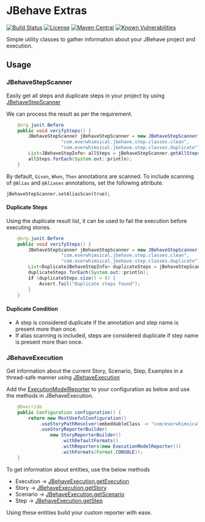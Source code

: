# JBehave Extras

[![Build Status](https://travis-ci.org/EverWhimsical/jbehave-extras.svg?branch=master)](https://travis-ci.org/EverWhimsical/jbehave-extras)
[![License](https://img.shields.io/badge/license-Apache%202-blue.svg)](https://raw.githubusercontent.com/EverWhimsical/jbehave-extras/master/LICENSE)
[![Maven Central](https://maven-badges.herokuapp.com/maven-central/com.everwhimsical/jbehave-extras/badge.svg)](https://maven-badges.herokuapp.com/maven-central/com.everwhimsical/jbehave-extras)
[![Known Vulnerabilities](https://snyk.io/test/github/EverWhimsical/jbehave-extras/badge.svg?targetFile=pom.xml)](https://snyk.io/test/github/EverWhimsical/jbehave-extras?targetFile=pom.xml)

Simple utility classes to gather information about your JBehave project and execution.

## Usage

### JBehaveStepScanner
Easily get all steps and duplicate steps in your project by using [JBehaveStepScanner](src/main/java/com/everwhimsical/jbehave/step/JBehaveStepScanner.java)

We can process the result as per the requirement.
```java
    @org.junit.Before
    public void verifySteps() {
        JBehaveStepScanner jBehaveStepScanner = new JBehaveStepScanner(
                    "com.everwhimsical.jbehave.step.classes.clean",
                    "com.everwhimsical.jbehave.step.classes.duplicate");
        List<JBehaveStepInfo> allSteps = jBehaveStepScanner.getAllSteps();
        allSteps.forEach(System.out::println);
    }
```

By default, `Given`, `When`, `Then` annotations are scanned. To include scanning of `@Alias` and `@Aliases` annotations, set the following attribute.
```
jBehaveStepScanner.setAliasScan(true);
```
#### Duplicate Steps

Using the duplicate result list, it can be used to fail the execution before executing stories.

```java
    @org.junit.Before
    public void verifySteps() {
        JBehaveStepScanner jBehaveStepScanner = new JBehaveStepScanner(
                    "com.everwhimsical.jbehave.step.classes.clean",
                    "com.everwhimsical.jbehave.step.classes.duplicate");
        List<DuplicateJBehaveStepInfo> duplicateSteps = jBehaveStepScanner.getDuplicateSteps();
        duplicateSteps.forEach(System.out::println);
        if (duplicateSteps.size() > 0) {
            Assert.fail("Duplicate steps found");
        }
    }
```
#### Duplicate Condition
* A step is considered duplicate if the annotation and step name is present more than once.
* If alias scanning is included, steps are considered duplicate if step name is present more than once.

### JBehaveExecution
Get information about the current Story, Scenario, Step, Examples in a thread-safe manner using [JBehaveExecution](src/main/java/com/everwhimsical/jbehave/execution/JBehaveExecution.java)

Add the [ExecutionModelReporter](src/main/java/com/everwhimsical/jbehave/execution/ExecutionModelReporter.java) to your configuration as below and use the methods in JBehaveExecution.
```java
    @Override
    public Configuration configuration() {
        return new MostUsefulConfiguration()
            .useStoryPathResolver(embeddableClass -> "com/everwhimsical/jbehave/Simple.story")
            .useStoryReporterBuilder(
                new StoryReporterBuilder()
                    .withDefaultFormats()
                    .withReporters(new ExecutionModelReporter())
                    .withFormats(Format.CONSOLE));
    }
```

To get information about entities, use the below methods


* Execution -> [JBehaveExecution.getExecution](src/main/java/com/everwhimsical/jbehave/execution/JBehaveExecution.java#L31)
* Story -> [JBehaveExecution.getStory](src/main/java/com/everwhimsical/jbehave/execution/JBehaveExecution.java#L57)
* Scenario -> [JBehaveExecution.getScenario](src/main/java/com/everwhimsical/jbehave/execution/JBehaveExecution.java#L87)
* Step -> [JBehaveExecution.getStep](src/main/java/com/everwhimsical/jbehave/execution/JBehaveExecution.java#L117)

Using these entities build your custom reporter with ease.


